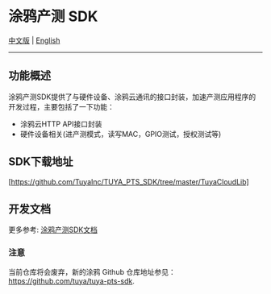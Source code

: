 # 涂鸦产测 SDK

[中文版](https://github.com/TuyaInc/TUYA_PTS_SDK/blob/master/README_zh.md) | [English](https://github.com/TuyaInc/TUYA_PTS_SDK/blob/master/README.md)

------

## 功能概述

涂鸦产测SDK提供了与硬件设备、涂鸦云通讯的接口封装，加速产测应用程序的开发过程，主要包括了一下功能： 

- 涂鸦云HTTP API接口封装
- 硬件设备相关(进产测模式，读写MAC，GPIO测试，授权测试等)

## SDK下载地址

[https://github.com/TuyaInc/TUYA_PTS_SDK/tree/master/TuyaCloudLib]

## 开发文档

更多参考: [涂鸦产测SDK文档](<https://developer.tuya.com/cn/docs/iot/smart-production/production-test-solution/production-test-solution?id=Ka5nxrkr6mdkj>)



### 注意

当前仓库将会废弃，新的涂鸦 Github 仓库地址参见： <https://github.com/tuya/tuya-pts-sdk>.

